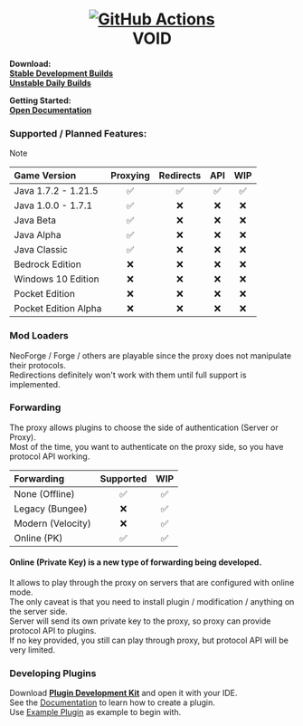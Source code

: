 <h1 align="center">
  <a href="https://github.com/caunt/Void/actions">
    <img src="https://github.com/caunt/Void/actions/workflows/main.yaml/badge.svg" alt="GitHub Actions">
  </a>
  <br>
  VOID
</h1>

**Download:**
<br>
[**Stable Development Builds**](https://github.com/caunt/Void/releases)
<br>
[**Unstable Daily Builds**](https://github.com/caunt/Void/actions)

**Getting Started:**
<br>
[**Open Documentation**](https://void.caunt.world)

### Supported / Planned Features:

> [!NOTE]
>
>| Game Version         | Proxying           | Redirects          | API                | WIP                |
>| :------------------- | :----------------: | :----------------: | :----------------: | :----------------: |
>| Java 1.7.2 - 1.21.5  | :white_check_mark: | :white_check_mark: | :white_check_mark: | :white_check_mark: |
>| Java 1.0.0 - 1.7.1   | :white_check_mark: | :x:                | :x:                | :x:                |
>| Java Beta            | :white_check_mark: | :x:                | :x:                | :x:                |
>| Java Alpha           | :white_check_mark: | :x:                | :x:                | :x:                |
>| Java Classic         | :white_check_mark: | :x:                | :x:                | :x:                |
>| Bedrock Edition      | :x:                | :x:                | :x:                | :x:                |
>| Windows 10 Edition   | :x:                | :x:                | :x:                | :x:                |
>| Pocket Edition       | :x:                | :x:                | :x:                | :x:                |
>| Pocket Edition Alpha | :x:                | :x:                | :x:                | :x:                |

### Mod Loaders
NeoForge / Forge / others are playable since the proxy does not manipulate their protocols.
<br>
Redirections definitely won't work with them until full support is implemented.

### Forwarding
The proxy allows plugins to choose the side of authentication (Server or Proxy).
<br>
Most of the time, you want to authenticate on the proxy side, so you have protocol API working.

| Forwarding        | Supported          | WIP                |
| :---------------- | :----------------: | :----------------: |
| None (Offline)    | :white_check_mark: | :white_check_mark: |
| Legacy (Bungee)   | :x:                | :white_check_mark: |
| Modern (Velocity) | :x:                | :white_check_mark: |
| Online (PK)       | :white_check_mark: | :white_check_mark: |

#### Online (Private Key) is a new type of forwarding being developed.
It allows to play through the proxy on servers that are configured with online mode.
<br>
The only caveat is that you need to install plugin / modification / anything on the server side.
<br>
Server will send its own private key to the proxy, so proxy can provide protocol API to plugins.
<br>
If no key provided, you still can play through proxy, but protocol API will be very limited.


### Developing Plugins
Download [**Plugin Development Kit**](https://github.com/caunt/Void/releases/latest/download/plugin-devkit.zip) and open it with your IDE.
<br>
See the [Documentation](https://void.caunt.world/developing-plugins/development-kit.html) to learn how to create a plugin.
<br>
Use [Example Plugin](https://github.com/caunt/Void/blob/main/src/Plugins/ExamplePlugin/ExamplePlugin.cs) as example to begin with.
